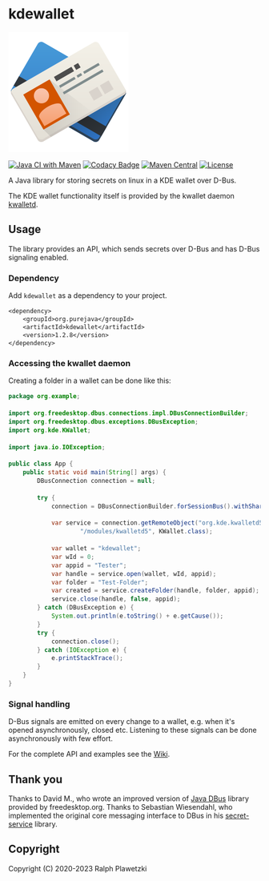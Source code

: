 # kdewallet
![KWallet](KWallet.png)

[![Java CI with Maven](https://github.com/purejava/kdewallet/workflows/Java%20CI%20with%20Maven/badge.svg)](https://github.com/purejava/kdewallet/actions?query=workflow%3A%22Java+CI+with+Maven%22)
[![Codacy Badge](https://app.codacy.com/project/badge/Grade/b1379afd2db3447abfbdca82fbdc2b7a)](https://www.codacy.com/gh/purejava/kdewallet/dashboard?utm_source=github.com&amp;utm_medium=referral&amp;utm_content=purejava/kdewallet&amp;utm_campaign=Badge_Grade)
[![Maven Central](https://img.shields.io/maven-central/v/org.purejava/kdewallet.svg?label=Maven%20Central)](https://search.maven.org/search?q=g:%22org.purejava%22%20AND%20a:%22kdewallet%22)
[![License](https://img.shields.io/github/license/purejava/kdewallet.svg)](https://github.com/purejava/kdewallet/blob/master/LICENSE)

A Java library for storing secrets on linux in a KDE wallet over D-Bus.

The KDE wallet functionality itself is provided by the kwallet daemon [kwalletd](https://github.com/KDE/kwallet/tree/master/src/runtime/kwalletd).

## Usage
The library provides an API, which sends secrets over D-Bus and has D-Bus signaling enabled.

### Dependency
Add `kdewallet` as a dependency to your project.
```maven
<dependency>
    <groupId>org.purejava</groupId>
    <artifactId>kdewallet</artifactId>
    <version>1.2.8</version>
</dependency>
```

### Accessing the kwallet daemon
Creating a folder in a wallet can be done like this:
```java
package org.example;

import org.freedesktop.dbus.connections.impl.DBusConnectionBuilder;
import org.freedesktop.dbus.exceptions.DBusException;
import org.kde.KWallet;

import java.io.IOException;

public class App {
    public static void main(String[] args) {
        DBusConnection connection = null;

        try {
            connection = DBusConnectionBuilder.forSessionBus().withShared(false).build();

            var service = connection.getRemoteObject("org.kde.kwalletd5",
                    "/modules/kwalletd5", KWallet.class);

            var wallet = "kdewallet";
            var wId = 0;
            var appid = "Tester";
            var handle = service.open(wallet, wId, appid);
            var folder = "Test-Folder";
            var created = service.createFolder(handle, folder, appid);
            service.close(handle, false, appid);
        } catch (DBusException e) {
            System.out.println(e.toString() + e.getCause());
        }
        try {
            connection.close();
        } catch (IOException e) {
            e.printStackTrace();
        }
    }
}
```

### Signal handling
D-Bus signals are emitted on every change to a wallet, e.g. when it's opened asynchronously, closed etc.
Listening to these signals can be done asynchronously with few effort.

For the complete API and examples see the [Wiki](https://github.com/purejava/kdewallet/wiki/Home).

## Thank you
Thanks to David M., who wrote an improved version of [Java DBus](https://github.com/hypfvieh/dbus-java) library provided by freedesktop.org.
Thanks to Sebastian Wiesendahl, who implemented the original core messaging interface to DBus in his [secret-service](https://github.com/swiesend/secret-service) library.

## Copyright
Copyright (C) 2020-2023 Ralph Plawetzki
